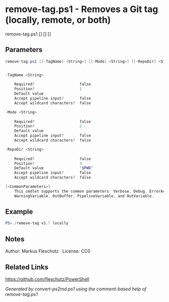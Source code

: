 # remove-tag.ps1 - Removes a Git tag (locally, remote, or both)

remove-tag.ps1 [<TagName>] [<Mode>] [<RepoDir>]

## Parameters
```powershell
remove-tag.ps1 [[-TagName] <String>] [[-Mode] <String>] [[-RepoDir] <String>] [<CommonParameters>]


-TagName <String>
    
    Required?                    false
    Position?                    1
    Default value                
    Accept pipeline input?       false
    Accept wildcard characters?  false

-Mode <String>
    
    Required?                    false
    Position?                    2
    Default value                
    Accept pipeline input?       false
    Accept wildcard characters?  false

-RepoDir <String>
    
    Required?                    false
    Position?                    3
    Default value                "$PWD"
    Accept pipeline input?       false
    Accept wildcard characters?  false

[<CommonParameters>]
    This cmdlet supports the common parameters: Verbose, Debug, ErrorAction, ErrorVariable, WarningAction, 
    WarningVariable, OutBuffer, PipelineVariable, and OutVariable.
```

## Example
```powershell
PS>./remove-tag v1.7 locally
```


## Notes
Author: Markus Fleschutz · License: CC0

## Related Links
https://github.com/fleschutz/PowerShell

*Generated by convert-ps2md.ps1 using the comment-based help of remove-tag.ps1*
